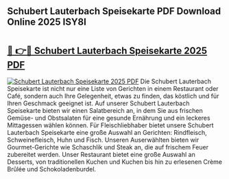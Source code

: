 ## Schubert Lauterbach Speisekarte PDF Download Online 2025 ISY8I

# <h2><a href="http://gc5ken.nevu.top/?p=Schubert+Lauterbach+Speisekarte">🔗 👉🔴 Schubert Lauterbach Speisekarte 2025 PDF</a></h2>

[![Schubert Lauterbach Speisekarte 2025 PDF](https://i.imgur.com/dBaPXMq.png)](http://gc5ken.nevu.top/?p=Schubert+Lauterbach+Speisekarte)
Die Schubert Lauterbach Speisekarte ist nicht nur eine Liste von Gerichten in einem Restaurant oder Café, sondern auch Ihre Gelegenheit, etwas zu finden, das köstlich und für Ihren Geschmack geeignet ist. Auf unserer Schubert Lauterbach Speisekarte bieten wir einen Salatbereich an, in dem Sie aus frischen Gemüse- und Obstsalaten für eine gesunde Ernährung und ein leckeres Mittagessen wählen können. Für Fleischliebhaber bietet unsere Schubert Lauterbach Speisekarte eine große Auswahl an Gerichten: Rindfleisch, Schweinefleisch, Huhn und Fisch. Unseren Auserwählten bieten wir Gourmet-Gerichte wie Schaschlik und Steak an, die auf frischem Feuer zubereitet werden. Unser Restaurant bietet eine große Auswahl an Desserts, von traditionellen Kuchen und Kuchen bis hin zu erlesenen Crème Brûlée und Schokoladenburdel.
